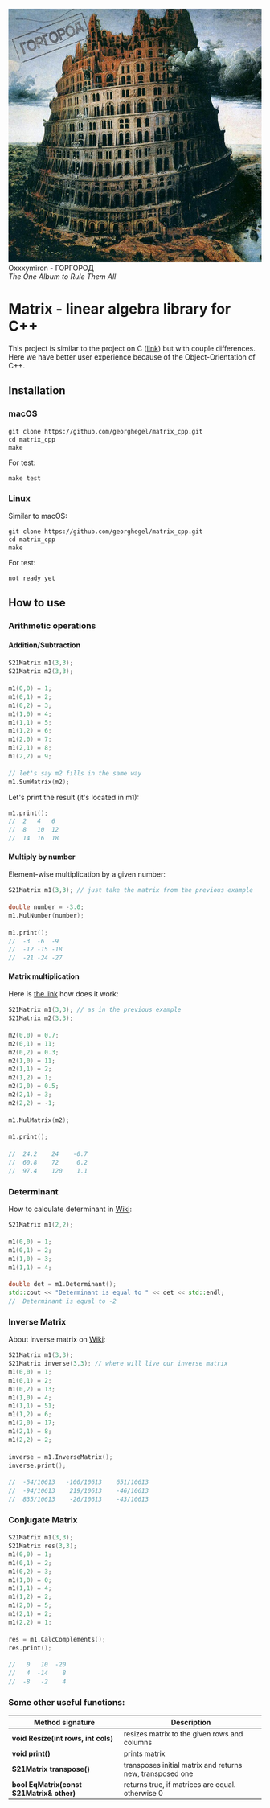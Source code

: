 ![Oxxxymiron](./screens/Cover_of_Gorgorod.jpg)
Oxxxymiron - ГОРГОРОД<br>
*The One Album to Rule Them All*

# Matrix - linear algebra library for C++

This project is similar to the project on C ([link](https://github.com/georghegel/matrix)) but with couple differences.<br>
Here we have better user experience because of the Object-Orientation of C++.

## Installation

### macOS

```shell
git clone https://github.com/georghegel/matrix_cpp.git
cd matrix_cpp
make
```
For test:
```shell
make test
```

### Linux
Similar to macOS:
```shell
git clone https://github.com/georghegel/matrix_cpp.git
cd matrix_cpp
make
```
For test:
```shell
not ready yet
```

## How to use

### Arithmetic operations

#### Addition/Subtraction
```c++
S21Matrix m1(3,3);
S21Matrix m2(3,3);

m1(0,0) = 1;
m1(0,1) = 2;
m1(0,2) = 3;
m1(1,0) = 4;
m1(1,1) = 5;
m1(1,2) = 6;
m1(2,0) = 7;
m1(2,1) = 8;
m1(2,2) = 9;

// let's say m2 fills in the same way
m1.SumMatrix(m2);
```

Let's print the result (it's located in m1):
```c++
m1.print();
//  2   4   6
//  8   10  12
//  14  16  18
```

#### Multiply by number
Element-wise multiplication by a given number:
```c++
S21Matrix m1(3,3); // just take the matrix from the previous example

double number = -3.0;
m1.MulNumber(number);

m1.print();
//  -3  -6  -9
//  -12 -15 -18
//  -21 -24 -27

```

#### Matrix multiplication
Here is [the link](https://en.wikipedia.org/wiki/Matrix_multiplication) how does it work:
```c++
S21Matrix m1(3,3); // as in the previous example
S21Matrix m2(3,3);

m2(0,0) = 0.7;
m2(0,1) = 11;
m2(0,2) = 0.3;
m2(1,0) = 11;
m2(1,1) = 2;
m2(1,2) = 1;
m2(2,0) = 0.5;
m2(2,1) = 3;
m2(2,2) = -1;

m1.MulMatrix(m2);

m1.print();

//  24.2    24    -0.7
//  60.8    72     0.2
//  97.4    120    1.1
```

### Determinant
How to calculate determinant in [Wiki](https://en.wikipedia.org/wiki/Determinant):
```c++
S21Matrix m1(2,2);

m1(0,0) = 1;
m1(0,1) = 2;
m1(1,0) = 3;
m1(1,1) = 4;

double det = m1.Determinant();
std::cout << "Determinant is equal to " << det << std::endl;
//  Determinant is equal to -2
```

### Inverse Matrix
About inverse matrix on [Wiki](https://en.wikipedia.org/wiki/Invertible_matrix):
```c++
S21Matrix m1(3,3);
S21Matrix inverse(3,3); // where will live our inverse matrix
m1(0,0) = 1;
m1(0,1) = 2;
m1(0,2) = 13;
m1(1,0) = 4;
m1(1,1) = 51;
m1(1,2) = 6;
m1(2,0) = 17;
m1(2,1) = 8;
m1(2,2) = 2;

inverse = m1.InverseMatrix();
inverse.print();

//  -54/10613   -100/10613    651/10613
//  -94/10613    219/10613    -46/10613
//  835/10613    -26/10613    -43/10613
```

### Conjugate Matrix
```c++
S21Matrix m1(3,3);
S21Matrix res(3,3);
m1(0,0) = 1;
m1(0,1) = 2;
m1(0,2) = 3;
m1(1,0) = 0;
m1(1,1) = 4;
m1(1,2) = 2;
m1(2,0) = 5;
m1(2,1) = 2;
m1(2,2) = 1;

res = m1.CalcComplements();
res.print();

//   0   10  -20
//   4  -14    8
//  -8   -2    4
```

### Some other useful functions:<br>

| Method signature                             | Description                                               |
|----------------------------------------------|-----------------------------------------------------------|
| <b>void Resize(int rows, int cols)</b>       | resizes matrix to the given rows and columns              |
| <b>void print()</b>                          | prints matrix                                             |
| <b>S21Matrix transpose()</b>                 | transposes initial matrix and returns new, transposed one |
| <b>bool EqMatrix(const S21Matrix& other)</b> | returns true, if matrices are equal. otherwise 0          |
